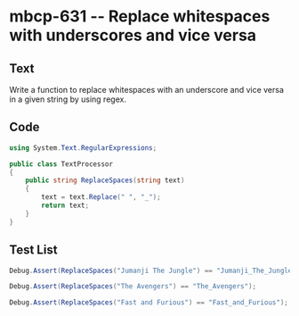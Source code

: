 # mbcp-631 -- Replace whitespaces with underscores and vice versa

## Text

Write a function to replace whitespaces with an underscore and vice versa in a given string by using regex.

## Code

```csharp
using System.Text.RegularExpressions;

public class TextProcessor
{
    public string ReplaceSpaces(string text)
    {
        text = text.Replace(" ", "_");
        return text;
    }
}
```

## Test List

```csharp
Debug.Assert(ReplaceSpaces("Jumanji The Jungle") == "Jumanji_The_Jungle");
```

```csharp
Debug.Assert(ReplaceSpaces("The Avengers") == "The_Avengers");
```

```csharp
Debug.Assert(ReplaceSpaces("Fast and Furious") == "Fast_and_Furious");
```
